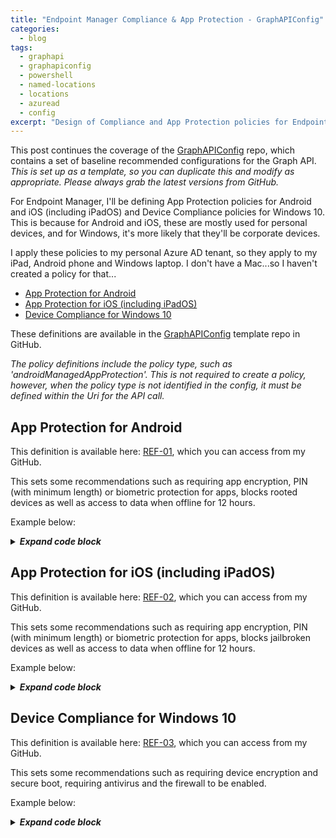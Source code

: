 ```yaml
---
title: "Endpoint Manager Compliance & App Protection - GraphAPIConfig"
categories:
  - blog
tags:
  - graphapi
  - graphapiconfig
  - powershell
  - named-locations
  - locations
  - azuread
  - config
excerpt: "Design of Compliance and App Protection policies for Endpoint Manager (Intune), that Conditional Access policies can then enforce..."
---
```

This post continues the coverage of the [GraphAPIConfig][GraphAPIConfig] repo, which contains a set of baseline recommended configurations for the Graph API. _This is set up as a template, so you can duplicate this and modify as appropriate. Please always grab the latest versions from GitHub._

For Endpoint Manager, I'll be defining App Protection policies for Android and iOS (including iPadOS) and Device Compliance policies for Windows 10. This is because for Android and iOS, these are mostly used for personal devices, and for Windows, it's more likely that they'll be corporate devices.

I apply these policies to my personal Azure AD tenant, so they apply to my iPad, Android phone and Windows laptop. I don't have a Mac...so I haven't created a policy for that...

- [App Protection for Android](#app-protection-for-android)
- [App Protection for iOS (including iPadOS)](#app-protection-for-ios-including-ipados)
- [Device Compliance for Windows 10](#device-compliance-for-windows-10)

These definitions are available in the [GraphAPIConfig][GraphAPIConfig] template repo in GitHub.

_The policy definitions include the policy type, such as 'androidManagedAppProtection'. This is not required to create a policy, however, when the policy type is not identified in the config, it must be defined within the Uri for the API call._

## App Protection for Android
This definition is available here: [REF-01][em-ref1], which you can access from my GitHub.

This sets some recommendations such as requiring app encryption, PIN (with minimum length) or biometric protection for apps, blocks rooted devices as well as access to data when offline for 12 hours.

Example below:

<details>
  <summary><em><strong>Expand code block</strong></em></summary>

```json
{
    "@odata.type": "#microsoft.graph.androidManagedAppProtection",
    "@odata.context": "https://graph.microsoft.com/beta/$metadata#deviceAppManagement/managedAppPolicies/$entity",
    "SVC": null,
    "REF": "01",
    "ENV": "P",
    "allowedAndroidDeviceManufacturers": null,
    "allowedAndroidDeviceModels": [],
    "allowedDataIngestionLocations": [
        "oneDriveForBusiness",
        "sharePoint",
        "camera"
    ],
    "allowedDataStorageLocations": [],
    "allowedInboundDataTransferSources": "allApps",
    "allowedOutboundClipboardSharingExceptionLength": 0,
    "allowedOutboundClipboardSharingLevel": "allApps",
    "allowedOutboundDataTransferDestinations": "allApps",
    "appActionIfAndroidDeviceManufacturerNotAllowed": "block",
    "appActionIfAndroidDeviceModelNotAllowed": "block",
    "appActionIfAndroidSafetyNetAppsVerificationFailed": "block",
    "appActionIfAndroidSafetyNetDeviceAttestationFailed": "block",
    "appActionIfDeviceComplianceRequired": "block",
    "appActionIfDeviceLockNotSet": "block",
    "appActionIfMaximumPinRetriesExceeded": "block",
    "appActionIfUnableToAuthenticateUser": null,
    "approvedKeyboards": [],
    "biometricAuthenticationBlocked": false,
    "blockAfterCompanyPortalUpdateDeferralInDays": 0,
    "blockDataIngestionIntoOrganizationDocuments": false,
    "contactSyncBlocked": false,
    "createdDateTime": "2021-04-08T14:17:18.1393133Z",
    "customBrowserDisplayName": "",
    "customBrowserPackageId": "",
    "customDialerAppDisplayName": "",
    "customDialerAppPackageId": "",
    "dataBackupBlocked": false,
    "deployedAppCount": 0,
    "description": "",
    "deviceComplianceRequired": true,
    "deviceLockRequired": false,
    "dialerRestrictionLevel": "allApps",
    "disableAppEncryptionIfDeviceEncryptionIsEnabled": false,
    "disableAppPinIfDevicePinIsSet": false,
    "displayName": "REF-01;ENV-P;VER-02; App Protection for Android",
    "encryptAppData": true,
    "exemptedAppPackages": [],
    "fingerprintBlocked": false,
    "id": "T_992343b3-1e73-4359-b80e-dc8f30559d3b",
    "isAssigned": false,
    "keyboardsRestricted": false,
    "lastModifiedDateTime": "2021-04-08T14:17:18.1393133Z",
    "managedBrowser": "notConfigured",
    "managedBrowserToOpenLinksRequired": false,
    "maximumAllowedDeviceThreatLevel": "notConfigured",
    "maximumPinRetries": 5,
    "maximumRequiredOsVersion": null,
    "maximumWarningOsVersion": null,
    "maximumWipeOsVersion": null,
    "minimumPinLength": 6,
    "minimumRequiredAppVersion": null,
    "minimumRequiredCompanyPortalVersion": null,
    "minimumRequiredOsVersion": null,
    "minimumRequiredPatchVersion": "0000-00-00",
    "minimumWarningAppVersion": null,
    "minimumWarningCompanyPortalVersion": null,
    "minimumWarningOsVersion": null,
    "minimumWarningPatchVersion": "0000-00-00",
    "minimumWipeAppVersion": null,
    "minimumWipeCompanyPortalVersion": null,
    "minimumWipeOsVersion": null,
    "minimumWipePatchVersion": "0000-00-00",
    "mobileThreatDefenseRemediationAction": "block",
    "notificationRestriction": "allow",
    "organizationalCredentialsRequired": false,
    "periodBeforePinReset": "PT0S",
    "periodOfflineBeforeAccessCheck": "PT12H",
    "periodOfflineBeforeWipeIsEnforced": "P90D",
    "periodOnlineBeforeAccessCheck": "PT30M",
    "pinCharacterSet": "numeric",
    "pinRequired": true,
    "pinRequiredInsteadOfBiometricTimeout": null,
    "previousPinBlockCount": 0,
    "printBlocked": false,
    "requiredAndroidSafetyNetAppsVerificationType": "none",
    "requiredAndroidSafetyNetDeviceAttestationType": "none",
    "requiredAndroidSafetyNetEvaluationType": "basic",
    "roleScopeTagIds": [
        "0"
    ],
    "saveAsBlocked": false,
    "screenCaptureBlocked": false,
    "simplePinBlocked": false,
    "targetedAppManagementLevels": "unspecified",
    "version": "\"c38a2c92-686a-407c-8b08-b8300ea42607\"",
    "warnAfterCompanyPortalUpdateDeferralInDays": 0,
    "wipeAfterCompanyPortalUpdateDeferralInDays": 0
}
```

</details>

## App Protection for iOS (including iPadOS)
This definition is available here: [REF-02][em-ref2], which you can access from my GitHub.

This sets some recommendations such as requiring app encryption, PIN (with minimum length) or biometric protection for apps, blocks jailbroken devices as well as access to data when offline for 12 hours.

Example below:

<details>
  <summary><em><strong>Expand code block</strong></em></summary>

```json
{
    "SVC":  null,
    "REF":  "02",
    "ENV":  "P",
    "@odata.context":  "https://graph.microsoft.com/beta/$metadata#deviceAppManagement/managedAppPolicies/$entity",
    "@odata.type":  "#microsoft.graph.iosManagedAppProtection",
    "allowedDataIngestionLocations":  [
                                          "oneDriveForBusiness",
                                          "sharePoint",
                                          "camera"
                                      ],
    "allowedDataStorageLocations":  [

                                    ],
    "allowedInboundDataTransferSources":  "allApps",
    "allowedIosDeviceModels":  null,
    "allowedOutboundClipboardSharingExceptionLength":  0,
    "allowedOutboundClipboardSharingLevel":  "allApps",
    "allowedOutboundDataTransferDestinations":  "allApps",
    "appActionIfDeviceComplianceRequired":  "block",
    "appActionIfIosDeviceModelNotAllowed":  "block",
    "appActionIfMaximumPinRetriesExceeded":  "block",
    "appActionIfUnableToAuthenticateUser":  null,
    "appDataEncryptionType":  "whenDeviceLocked",
    "blockDataIngestionIntoOrganizationDocuments":  false,
    "contactSyncBlocked":  false,
    "createdDateTime":  "2021-04-08T17:01:06.5512908Z",
    "customBrowserProtocol":  "",
    "customDialerAppProtocol":  "",
    "dataBackupBlocked":  false,
    "deployedAppCount":  0,
    "description":  "",
    "deviceComplianceRequired":  true,
    "dialerRestrictionLevel":  "allApps",
    "disableAppPinIfDevicePinIsSet":  true,
    "disableProtectionOfManagedOutboundOpenInData":  false,
    "displayName":  "REF-02;ENV-P;VER-02; App Protection for iOS",
    "exemptedAppProtocols":  [
                                 {
                                     "name":  "Default",
                                     "value":  "skype;app-settings;calshow;itms;itmss;itms-apps;itms-appss;itms-services;"
                                 }
                             ],
    "faceIdBlocked":  false,
    "filterOpenInToOnlyManagedApps":  false,
    "fingerprintBlocked":  false,
    "id":  "T_69e55462-5715-4b41-9128-4b67a76d4c64",
    "isAssigned":  false,
    "lastModifiedDateTime":  "2021-04-08T17:01:06Z",
    "managedBrowser":  "notConfigured",
    "managedBrowserToOpenLinksRequired":  false,
    "maximumAllowedDeviceThreatLevel":  "notConfigured",
    "maximumPinRetries":  5,
    "maximumRequiredOsVersion":  null,
    "maximumWarningOsVersion":  null,
    "maximumWipeOsVersion":  null,
    "minimumPinLength":  6,
    "minimumRequiredAppVersion":  null,
    "minimumRequiredOsVersion":  null,
    "minimumRequiredSdkVersion":  null,
    "minimumWarningAppVersion":  null,
    "minimumWarningOsVersion":  null,
    "minimumWipeAppVersion":  null,
    "minimumWipeOsVersion":  null,
    "minimumWipeSdkVersion":  null,
    "mobileThreatDefenseRemediationAction":  "block",
    "notificationRestriction":  "allow",
    "organizationalCredentialsRequired":  false,
    "periodBeforePinReset":  "PT0S",
    "periodOfflineBeforeAccessCheck":  "PT12H",
    "periodOfflineBeforeWipeIsEnforced":  "P90D",
    "periodOnlineBeforeAccessCheck":  "PT30M",
    "pinCharacterSet":  "numeric",
    "pinRequired":  true,
    "pinRequiredInsteadOfBiometricTimeout":  null,
    "previousPinBlockCount":  0,
    "printBlocked":  false,
    "protectInboundDataFromUnknownSources":  false,
    "roleScopeTagIds":  [
                            "0"
                        ],
    "saveAsBlocked":  false,
    "simplePinBlocked":  false,
    "targetedAppManagementLevels":  "unspecified",
    "thirdPartyKeyboardsBlocked":  false,
    "version":  "\"ca39e994-db9a-482f-a4de-7a6d3f069de2\""
}
```

</details>

## Device Compliance for Windows 10
This definition is available here: [REF-03][em-ref3], which you can access from my GitHub.

This sets some recommendations such as requiring device encryption and secure boot, requiring antivirus and the firewall to be enabled.

Example below:

<details>
  <summary><em><strong>Expand code block</strong></em></summary>

```json
{
    "SVC": null,
    "REF": "03",
    "ENV": "P",
    "@odata.type": "#microsoft.graph.windows10CompliancePolicy",
    "roleScopeTagIds": [
        "0"
    ],
    "id": "e8c8b379-af43-4c5c-8df0-a72b7276148d",
    "createdDateTime": "2020-07-07T15:08:20.0938467Z",
    "description": null,
    "lastModifiedDateTime": "2020-11-01T13:56:55.5928833Z",
    "displayName": "REF-03;ENV-P;VER-02; Device Compliance for Windows 10",
    "version": 6,
    "passwordRequired": true,
    "passwordBlockSimple": true,
    "passwordRequiredToUnlockFromIdle": false,
    "passwordMinutesOfInactivityBeforeLock": 15,
    "passwordExpirationDays": null,
    "passwordMinimumLength": 6,
    "passwordMinimumCharacterSetCount": null,
    "passwordRequiredType": "deviceDefault",
    "passwordPreviousPasswordBlockCount": null,
    "requireHealthyDeviceReport": false,
    "osMinimumVersion": null,
    "osMaximumVersion": null,
    "mobileOsMinimumVersion": null,
    "mobileOsMaximumVersion": null,
    "earlyLaunchAntiMalwareDriverEnabled": false,
    "bitLockerEnabled": true,
    "secureBootEnabled": true,
    "codeIntegrityEnabled": false,
    "storageRequireEncryption": true,
    "activeFirewallRequired": true,
    "defenderEnabled": true,
    "defenderVersion": null,
    "signatureOutOfDate": true,
    "rtpEnabled": true,
    "antivirusRequired": true,
    "antiSpywareRequired": true,
    "deviceThreatProtectionEnabled": false,
    "deviceThreatProtectionRequiredSecurityLevel": "unavailable",
    "configurationManagerComplianceRequired": false,
    "tpmRequired": true,
    "deviceCompliancePolicyScript": null,
    "validOperatingSystemBuildRanges": []
}
```

</details>

[em-ref1]: https://github.com/wesley-trust/GraphAPIConfig/blob/main/EndpointManager/AppManagement/Policies/ENV-P/REF-01%3BENV-P%3BVER-02%3B%20App%20Protection%20for%20Android.json
[em-ref2]: https://github.com/wesley-trust/GraphAPIConfig/blob/main/EndpointManager/AppManagement/Policies/ENV-P/REF-02%3BENV-P%3BVER-02%3B%20App%20Protection%20for%20iOS.json
[em-ref3]: https://github.com/wesley-trust/GraphAPIConfig/blob/main/EndpointManager/DeviceManagement/Policies/ENV-P/REF-03%3BENV-P%3BVER-02%3B%20Device%20Compliance%20for%20Windows%2010.json
[GraphAPIConfig]: https://github.com/wesley-trust/GraphAPIConfig